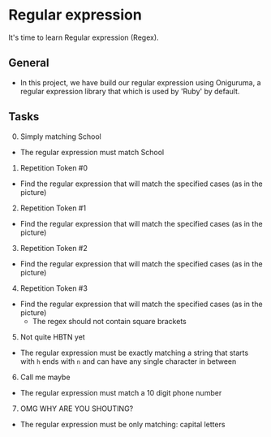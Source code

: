 # Regular expression
It's time to learn Regular expression (Regex).

## General
* In this project, we have build our regular expression using Oniguruma, a regular expression library that which is used by 'Ruby' by default.

## Tasks
0. Simply matching School
* The regular expression must match School

1. Repetition Token #0
* Find the regular expression that will match the specified cases (as in the picture)

2. Repetition Token #1
* Find the regular expression that will match the specified cases (as in the picture)

3. Repetition Token #2
* Find the regular expression that will match the specified cases (as in the picture)

4. Repetition Token #3
* Find the regular expression that will match the specified cases (as in the picture)
	* The regex should not contain square brackets

5. Not quite HBTN yet
* The regular expression must be exactly matching a string that starts with `h` ends with `n` and can have any single character in between

6. Call me maybe
* The regular expression must match a 10 digit phone number

7. OMG WHY ARE YOU SHOUTING?
* The regular expression must be only matching: capital letters
